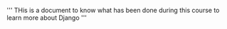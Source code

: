 ''' THis is a document to know what has been done during this course to learn more about Django '''
